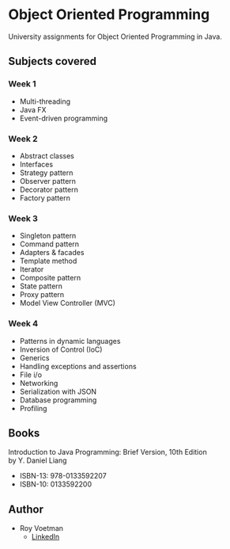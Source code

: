 # Object Oriented Programming
University assignments for Object Oriented Programming in Java.

## Subjects covered

### Week 1
* Multi-threading
* Java FX
* Event-driven programming

### Week 2
* Abstract classes
* Interfaces
* Strategy pattern
* Observer pattern
* Decorator pattern
* Factory pattern

### Week 3
* Singleton pattern
* Command pattern
* Adapters & facades
* Template method
* Iterator
* Composite pattern
* State pattern
* Proxy pattern
* Model View Controller (MVC)

### Week 4
* Patterns in dynamic languages
* Inversion of Control (IoC)
* Generics
* Handling exceptions and assertions
* File i/o
* Networking
* Serialization with JSON
* Database programming
* Profiling

## Books
Introduction to Java Programming: Brief Version, 10th Edition<br>
by Y. Daniel Liang
- ISBN-13: 978-0133592207
- ISBN-10: 0133592200

## Author

* Roy Voetman
    * [LinkedIn](https://www.linkedin.com/in/roy-voetman/)
